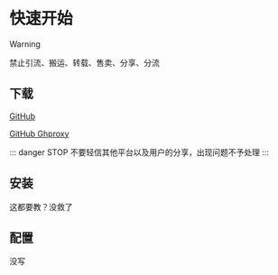 # 快速开始

> [!WARNING]
> 禁止引流、搬运、转载、售卖、分享、分流

## 下载

[GitHub](https://github.com/Xposed-Modules-Repo/miko.client/releases)

[GitHub Ghproxy](https://ghproxy.cn/https://github.com/Xposed-Modules-Repo/miko.client/releases)


::: danger STOP
不要轻信其他平台以及用户的分享，出现问题不予处理
:::


## 安装

这都要教？没救了

## 配置

没写
